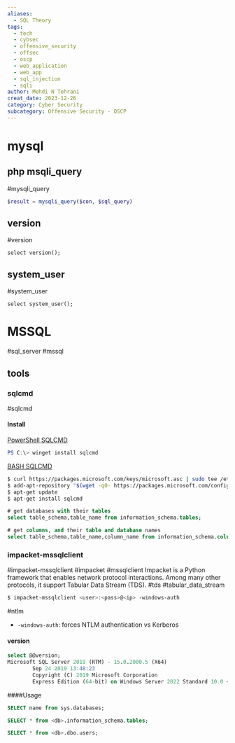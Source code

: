 ```yaml
---
aliases:
  - SQL Theory
tags:
  - tech
  - cybsec
  - offensive_security
  - offsec
  - oscp
  - web_application
  - web_app
  - sql_injection
  - sqli
author: Mehdi N Tehrani
creat_date: 2023-12-26
category: Cyber Security
subcategory: Offensive Security - OSCP
---
```


# mysql
## php msqli_query
#mysqli_query
```php
$result = mysqli_query($con, $sql_query)
```

## version
#version
```mysql
select version();
```

## system_user
#system_user
```mysql
select system_user();
```


# MSSQL
 #sql_server #mssql 
## tools
### sqlcmd
#sqlcmd
#### Install
[PowerShell SQLCMD](https://learn.microsoft.com/en-us/sql/tools/sqlcmd/sqlcmd-utility?view=sql-server-ver16&tabs=go%2Cwindows&pivots=cs1-powershell)
```powershell
PS C:\> winget install sqlcmd
```

[BASH SQLCMD](https://learn.microsoft.com/en-us/sql/tools/sqlcmd/sqlcmd-utility?view=sql-server-ver16&tabs=go%2Cwindows&pivots=cs1-bash)
```sh
$ curl https://packages.microsoft.com/keys/microsoft.asc | sudo tee /etc/apt/trusted.gpg.d/microsoft.asc
$ add-apt-repository "$(wget -qO- https://packages.microsoft.com/config/ubuntu/20.04/prod.list)"
$ apt-get update
$ apt-get install sqlcmd
```

```sql
# get databases with their tables
select table_schema,table_name from information_schema.tables;

# get columns, and their table and database names
select table_schema,table_name,column_name from information_schema.columns where table_name='users';
```

### impacket-mssqlclient
#impacket-mssqlclient #impacket #mssqlclient
Impacket is a Python framework that enables network protocol interactions. Among many other protocols, it support Tabular Data Stream (TDS).
#tds #tabular_data_stream
```sh
$ impacket-mssqlclient <user>:<pass>@<ip> -windows-auth
```
#ntlm
- `-windows-auth`: forces NTLM authentication vs Kerberos

#### version
```sql
select @@version;
Microsoft SQL Server 2019 (RTM) - 15.0.2000.5 (X64) 
        Sep 24 2019 13:48:23 
        Copyright (C) 2019 Microsoft Corporation
        Express Edition (64-bit) on Windows Server 2022 Standard 10.0 <X64> (Build 20348: ) (Hypervisor)
```

####Usage
```sql
SELECT name from sys.databases;

SELECT * from <db>.information_schema.tables;

SELECT * from <db>.dbo.users;
```


